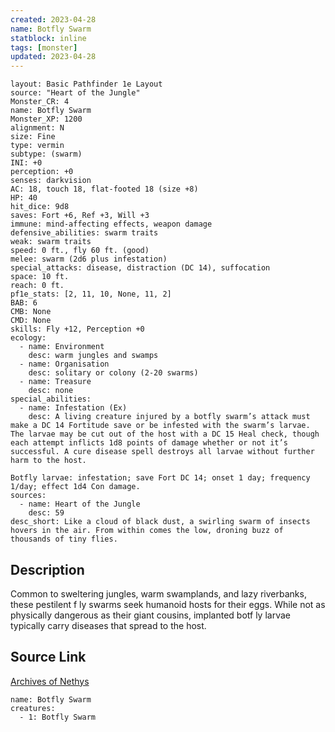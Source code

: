 ```yaml
---
created: 2023-04-28
name: Botfly Swarm
statblock: inline
tags: [monster]
updated: 2023-04-28
---
```

```statblock
layout: Basic Pathfinder 1e Layout
source: "Heart of the Jungle"
Monster_CR: 4
name: Botfly Swarm
Monster_XP: 1200
alignment: N
size: Fine
type: vermin
subtype: (swarm)
INI: +0
perception: +0
senses: darkvision
AC: 18, touch 18, flat-footed 18 (size +8)
HP: 40
hit_dice: 9d8
saves: Fort +6, Ref +3, Will +3
immune: mind-affecting effects, weapon damage
defensive_abilities: swarm traits
weak: swarm traits
speed: 0 ft., fly 60 ft. (good)
melee: swarm (2d6 plus infestation)
special_attacks: disease, distraction (DC 14), suffocation
space: 10 ft.
reach: 0 ft.
pf1e_stats: [2, 11, 10, None, 11, 2]
BAB: 6
CMB: None
CMD: None
skills: Fly +12, Perception +0
ecology:
  - name: Environment
    desc: warm jungles and swamps
  - name: Organisation
    desc: solitary or colony (2-20 swarms)
  - name: Treasure
    desc: none
special_abilities:
  - name: Infestation (Ex)
    desc: A living creature injured by a botfly swarm’s attack must make a DC 14 Fortitude save or be infested with the swarm’s larvae. The larvae may be cut out of the host with a DC 15 Heal check, though each attempt inflicts 1d8 points of damage whether or not it’s successful. A cure disease spell destroys all larvae without further harm to the host.

Botfly larvae: infestation; save Fort DC 14; onset 1 day; frequency 1/day; effect 1d4 Con damage.
sources:
  - name: Heart of the Jungle
    desc: 59
desc_short: Like a cloud of black dust, a swirling swarm of insects hovers in the air. From within comes the low, droning buzz of thousands of tiny flies.
```
## Description
Common to sweltering jungles, warm swamplands, and lazy riverbanks, these pestilent f ly swarms seek humanoid hosts for their eggs. While not as physically dangerous as their giant cousins, implanted botf ly larvae typically carry diseases that spread to the host.
## Source Link
[Archives of Nethys](https://aonprd.com/MonsterDisplay.aspx?ItemName=Botfly%20Swarm)
```encounter-table
name: Botfly Swarm
creatures:
  - 1: Botfly Swarm
```
